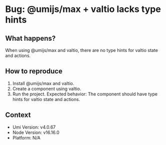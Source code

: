 # Bug: @umijs/max + valtio lacks type hints

## What happens?

When using @umijs/max and valtio, there are no type hints for valtio state and actions.

## How to reproduce

1. Install @umijs/max and valtio.
2. Create a component using valtio.
3. Run the project.
   Expected behavior: The component should have type hints for valtio state and actions.

## Context

- Umi Version: v4.0.67
- Node Version: v16.16.0
- Platform: N/A
